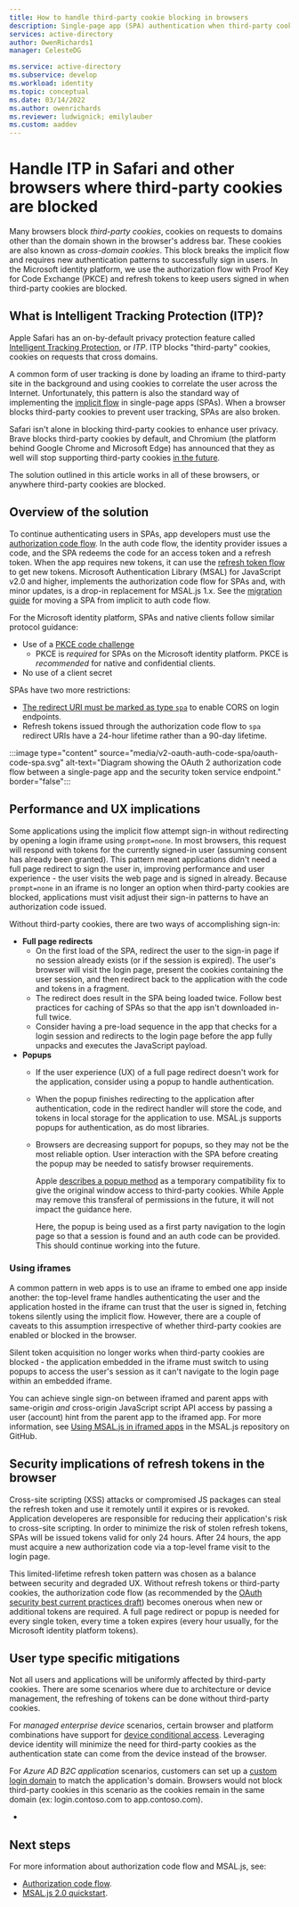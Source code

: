 ```yaml
---
title: How to handle third-party cookie blocking in browsers
description: Single-page app (SPA) authentication when third-party cookies are no longer allowed.
services: active-directory
author: OwenRichards1
manager: CelesteDG

ms.service: active-directory
ms.subservice: develop
ms.workload: identity
ms.topic: conceptual
ms.date: 03/14/2022
ms.author: owenrichards
ms.reviewer: ludwignick; emilylauber
ms.custom: aaddev
---
```


# Handle ITP in Safari and other browsers where third-party cookies are blocked

Many browsers block _third-party cookies_, cookies on requests to domains other than the domain shown in the browser's address bar. These cookies are also known as _cross-domain cookies_. This block breaks the implicit flow and requires new authentication patterns to successfully sign in users. In the Microsoft identity platform, we use the authorization flow with Proof Key for Code Exchange (PKCE) and refresh tokens to keep users signed in when third-party cookies are blocked.

## What is Intelligent Tracking Protection (ITP)?

Apple Safari has an on-by-default privacy protection feature called [Intelligent Tracking Protection](https://webkit.org/tracking-prevention-policy/), or _ITP_. ITP blocks "third-party" cookies, cookies on requests that cross domains.

A common form of user tracking is done by loading an iframe to third-party site in the background and using cookies to correlate the user across the Internet. Unfortunately, this pattern is also the standard way of implementing the [implicit flow](v2-oauth2-implicit-grant-flow.md) in single-page apps (SPAs). When a browser blocks third-party cookies to prevent user tracking, SPAs are also broken.

Safari isn't alone in blocking third-party cookies to enhance user privacy. Brave blocks third-party cookies by default, and Chromium (the platform behind Google Chrome and Microsoft Edge) has announced that they as well will stop supporting third-party cookies [in the future](https://privacysandbox.com/open-web/#the-privacy-sandbox-timeline).

The solution outlined in this article works in all of these browsers, or anywhere third-party cookies are blocked.

## Overview of the solution

To continue authenticating users in SPAs, app developers must use the [authorization code flow](v2-oauth2-auth-code-flow.md). In the auth code flow, the identity provider issues a code, and the SPA redeems the code for an access token and a refresh token. When the app requires new tokens, it can use the [refresh token flow](v2-oauth2-auth-code-flow.md#refresh-the-access-token) to get new tokens. Microsoft Authentication Library (MSAL) for JavaScript v2.0 and higher, implements the authorization code flow for SPAs and, with minor updates, is a drop-in replacement for MSAL.js 1.x. See the [migration guide](/azure/active-directory/develop/migrate-spa-implicit-to-auth-code) for moving a SPA from implicit to auth code flow. 

For the Microsoft identity platform, SPAs and native clients follow similar protocol guidance:

- Use of a [PKCE code challenge](https://tools.ietf.org/html/rfc7636)
  - PKCE is _required_ for SPAs on the Microsoft identity platform. PKCE is _recommended_ for native and confidential clients.
- No use of a client secret

SPAs have two more restrictions:

- [The redirect URI must be marked as type `spa`](v2-oauth2-auth-code-flow.md#redirect-uris-for-single-page-apps-spas) to enable CORS on login endpoints.
- Refresh tokens issued through the authorization code flow to `spa` redirect URIs have a 24-hour lifetime rather than a 90-day lifetime.

:::image type="content" source="media/v2-oauth-auth-code-spa/oauth-code-spa.svg" alt-text="Diagram showing the OAuth 2 authorization code flow between a single-page app and the security token service endpoint." border="false":::

## Performance and UX implications

Some applications using the implicit flow attempt sign-in without redirecting by opening a login iframe using `prompt=none`. In most browsers, this request will respond with tokens for the currently signed-in user (assuming consent has already been granted). This pattern meant applications didn't need a full page redirect to sign the user in, improving performance and user experience - the user visits the web page and is signed in already. Because `prompt=none` in an iframe is no longer an option when third-party cookies are blocked, applications must visit adjust their sign-in patterns to have an authorization code issued.

Without third-party cookies, there are two ways of accomplishing sign-in:

- **Full page redirects**
  - On the first load of the SPA, redirect the user to the sign-in page if no session already exists (or if the session is expired). The user's browser will visit the login page, present the cookies containing the user session, and then redirect back to the application with the code and tokens in a fragment.
  - The redirect does result in the SPA being loaded twice. Follow best practices for caching of SPAs so that the app isn't downloaded in-full twice.
  - Consider having a pre-load sequence in the app that checks for a login session and redirects to the login page before the app fully unpacks and executes the JavaScript payload.
- **Popups**
  - If the user experience (UX) of a full page redirect doesn't work for the application, consider using a popup to handle authentication.
  - When the popup finishes redirecting to the application after authentication, code in the redirect handler will store the code, and tokens in local storage for the application to use. MSAL.js supports popups for authentication, as do most libraries.
  - Browsers are decreasing support for popups, so they may not be the most reliable option. User interaction with the SPA before creating the popup may be needed to satisfy browser requirements.

     Apple [describes a popup method](https://webkit.org/blog/8311/intelligent-tracking-prevention-2-0/) as a temporary compatibility fix to give the original window access to third-party cookies. While Apple may remove this transferal of permissions in the future, it will not impact the guidance here.
     
     Here, the popup is being used as a first party navigation to the login page so that a session is found and an auth code can be provided. This should continue working into the future.

### Using iframes

A common pattern in web apps is to use an iframe to embed one app inside another: the top-level frame handles authenticating the user and the application hosted in the iframe can trust that the user is signed in, fetching tokens silently using the implicit flow. However, there are a couple of caveats to this assumption irrespective of whether third-party cookies are enabled or blocked in the browser.

Silent token acquisition no longer works when third-party cookies are blocked - the application embedded in the iframe must switch to using popups to access the user's session as it can't navigate to the login page within an embedded iframe.

You can achieve single sign-on between iframed and parent apps with same-origin _and_ cross-origin JavaScript script API access by passing a user (account) hint from the parent app to the iframed app. For more information, see [Using MSAL.js in iframed apps](https://github.com/AzureAD/microsoft-authentication-library-for-js/blob/dev/lib/msal-browser/docs/iframe-usage.md) in the MSAL.js repository on GitHub.

## Security implications of refresh tokens in the browser

Cross-site scripting (XSS) attacks or compromised JS packages can steal the refresh token and use it remotely until it expires or is revoked. Application developeres are responsible for reducing their application's risk to cross-site scripting. In order to minimize the risk of stolen refresh tokens, SPAs will be issued tokens valid for only 24 hours. After 24 hours, the app must acquire a new authorization code via a top-level frame visit to the login page.

This limited-lifetime refresh token pattern was chosen as a balance between security and degraded UX. Without refresh tokens or third-party cookies, the authorization code flow (as recommended by the [OAuth security best current practices draft](https://tools.ietf.org/html/draft-ietf-oauth-security-topics-14)) becomes onerous when new or additional tokens are required. A full page redirect or popup is needed for every single token, every time a token expires (every hour usually, for the Microsoft identity platform tokens).

## User type specific mitigations 
Not all users and applications will be uniformly affected by third-party cookies. There are some scenarios where due to architecture or device management, the refreshing of tokens can be done without third-party cookies. 

For *managed enterprise device* scenarios, certain browser and platform combinations have support for [device conditional access](/azure/active-directory/conditional-access/concept-conditional-access-conditions#supported-browsers). Leveraging device identity will minimize the need for third-party cookies as the authentication state can come from the device instead of the browser.  

For *Azure AD B2C application* scenarios, customers can set up a [custom login domain](/azure/active-directory-b2c/custom-domain?pivots=b2c-user-flow) to match the application's domain. Browsers would not block third-party cookies in this scenario as the cookies remain in the same domain (ex: login.contoso.com to app.contoso.com).

 -   

## Next steps

For more information about authorization code flow and MSAL.js, see:

- [Authorization code flow](v2-oauth2-auth-code-flow.md).
- [MSAL.js 2.0 quickstart](quickstart-v2-javascript-auth-code.md).

